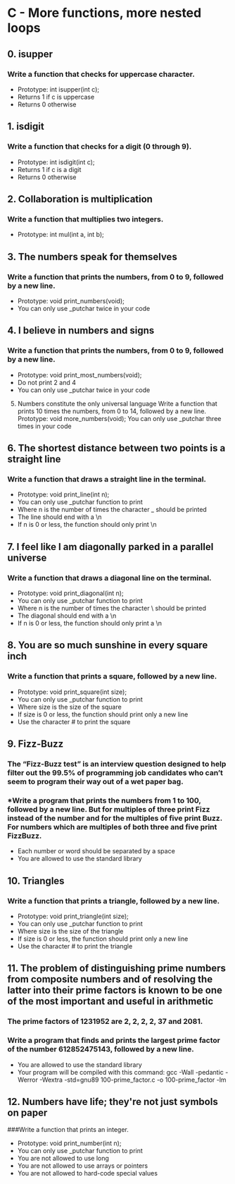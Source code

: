# C - More functions, more nested loops
## 0. isupper
### Write a function that checks for uppercase character.
* Prototype: int isupper(int c);
* Returns 1 if c is uppercase
* Returns 0 otherwise

## 1. isdigit
### Write a function that checks for a digit (0 through 9).
* Prototype: int isdigit(int c);
* Returns 1 if c is a digit
* Returns 0 otherwise

## 2. Collaboration is multiplication
### Write a function that multiplies two integers.
* Prototype: int mul(int a, int b);

## 3. The numbers speak for themselves
### Write a function that prints the numbers, from 0 to 9, followed by a new line.
* Prototype: void print_numbers(void);
* You can only use _putchar twice in your code

## 4. I believe in numbers and signs
### Write a function that prints the numbers, from 0 to 9, followed by a new line.
* Prototype: void print_most_numbers(void);
* Do not print 2 and 4
* You can only use _putchar twice in your code

5. Numbers constitute the only universal language
Write a function that prints 10 times the numbers, from 0 to 14, followed by a new line.
Prototype: void more_numbers(void);
You can only use _putchar three times in your code

## 6. The shortest distance between two points is a straight line
### Write a function that draws a straight line in the terminal.
* Prototype: void print_line(int n);
* You can only use _putchar function to print
* Where n is the number of times the character _ should be printed
* The line should end with a \n
* If n is 0 or less, the function should only print \n

## 7. I feel like I am diagonally parked in a parallel universe
### Write a function that draws a diagonal line on the terminal.
* Prototype: void print_diagonal(int n);
* You can only use _putchar function to print
* Where n is the number of times the character \ should be printed
* The diagonal should end with a \n
* If n is 0 or less, the function should only print a \n

## 8. You are so much sunshine in every square inch
### Write a function that prints a square, followed by a new line.
* Prototype: void print_square(int size);
* You can only use _putchar function to print
* Where size is the size of the square
* If size is 0 or less, the function should print only a new line
* Use the character # to print the square

## 9. Fizz-Buzz
### The “Fizz-Buzz test” is an interview question designed to help filter out the 99.5% of programming job candidates who can’t seem to program their way out of a wet paper bag.
### *Write a program that prints the numbers from 1 to 100, followed by a new line. But for multiples of three print Fizz instead of the number and for the multiples of five print Buzz. For numbers which are multiples of both three and five print FizzBuzz.
* Each number or word should be separated by a space
* You are allowed to use the standard library

## 10. Triangles
### Write a function that prints a triangle, followed by a new line.
* Prototype: void print_triangle(int size);
* You can only use _putchar function to print
* Where size is the size of the triangle
* If size is 0 or less, the function should print only a new line
* Use the character # to print the triangle

## 11. The problem of distinguishing prime numbers from composite numbers and of resolving the latter into their prime factors is known to be one of the most important and useful in arithmetic

### The prime factors of 1231952 are 2, 2, 2, 2, 37 and 2081.
### Write a program that finds and prints the largest prime factor of the number 612852475143, followed by a new line.
* You are allowed to use the standard library
* Your program will be compiled with this command: gcc -Wall -pedantic -Werror -Wextra -std=gnu89 100-prime_factor.c -o 100-prime_factor -lm

## 12. Numbers have life; they're not just symbols on paper
###Write a function that prints an integer.
* Prototype: void print_number(int n);
* You can only use _putchar function to print
* You are not allowed to use long
* You are not allowed to use arrays or pointers
* You are not allowed to hard-code special values
